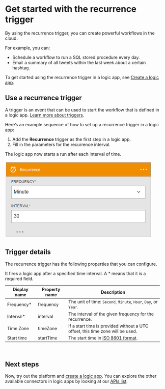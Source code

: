 <properties
	pageTitle="Add the recurrence trigger in logic apps | Microsoft Azure"
	description="Overview of the recurrence trigger, and how to use it with an Azure logic app."
	services=""
	documentationCenter=""
	authors="jeffhollan"
	manager="erikre"
	editor=""
	tags="connectors"/>

<tags
   ms.service="logic-apps"
   ms.devlang="na"
   ms.topic="article"
   ms.tgt_pltfrm="na"
   ms.workload="na"
   ms.date="07/18/2016"
   ms.author="jehollan"/>

# Get started with the recurrence trigger

By using the recurrence trigger, you can create powerful workflows in the cloud.

For example, you can:

- Schedule a workflow to run a SQL stored procedure every day.
- Email a summary of all tweets within the last week about a certain hashtag.

To get started using the recurrence trigger in a logic app, see [Create a logic app](../app-service-logic/app-service-logic-create-a-logic-app.md).

## Use a recurrence trigger

A trigger is an event that can be used to start the workflow that is defined in a logic app. [Learn more about triggers](connectors-overview.md).

Here’s an example sequence of how to set up a recurrence trigger in a logic app:

1. Add the **Recurrence** trigger as the first step in a logic app.
2. Fill in the parameters for the recurrence interval.

The logic app now starts a run after each interval of time.

![HTTP trigger](./media/connectors-native-recurrence/using-trigger.png)

## Trigger details

The recurrence trigger has the following properties that you can configure.

It fires a logic app after a specified time interval.
A * means that it is a required field.

|Display name|Property name|Description|
|---|---|---|
|Frequency*|frequency|The unit of time: `Second`, `Minute`, `Hour`, `Day`, or `Year`.|
|Interval*|interval|The interval of the given frequency for the recurrence.|
|Time Zone|timeZone|If a start time is provided without a UTC offset, this time zone will be used.|
|Start time|startTime|The start time in [ISO 8601 format](https://en.wikipedia.org/wiki/ISO_8601#Combined_date_and_time_representations).|
<br>


## Next steps

Now, try out the platform and [create a logic app](../app-service-logic/app-service-logic-create-a-logic-app.md). You can explore the other available connectors in logic apps by looking at our [APIs list](apis-list.md).
